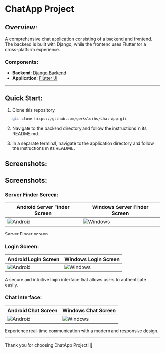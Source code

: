 # ChatApp Project

## Overview: 
A comprehensive chat application consisting of a backend and frontend. The backend is built with Django, while the frontend uses Flutter for a cross-platform experience.

### Components:
- **Backend**: [Django Backend](backend/README.md)
- **Application**: [Flutter UI](application/README.md)

---

## Quick Start:

1. Clone this repository:
   ```bash
   git clone https://github.com/geeksloths/Chat-App.git
2. Navigate to the backend directory and follow the instructions in its README.md.

3. In a separate terminal, navigate to the application directory and follow the instructions in its README.

## Screenshots:

## Screenshots:

### Server Finder Screen:
| Android Server Finder Screen | Windows Server Finder Screen |
|----------------------|----------------------|
| <img src="./mockups/server_finder_android_m.png" alt="Android" /> | <img src="./mockups/server_finder_windows_m.png" alt="Windows" /> |

Server Finder screen.

### Login Screen:
| Android Login Screen | Windows Login Screen |
|----------------------|----------------------|
| <img src="./mockups/login-android-m.png" alt="Android" /> | <img src="./mockups/login-windows-m.png" alt="Windows" /> |

A secure and intuitive login interface that allows users to authenticate easily.

### Chat Interface:
| Android Chat Screen | Windows Chat Screen |
|----------------------|----------------------|
| <img src="./mockups/chat_screen_android-m.png" alt="Android" /> | <img src="./mockups/chat_screen_windows-m.png" alt="Windows" /> |


Experience real-time communication with a modern and responsive design.

---
Thank you for choosing ChatApp Project! 🚀
